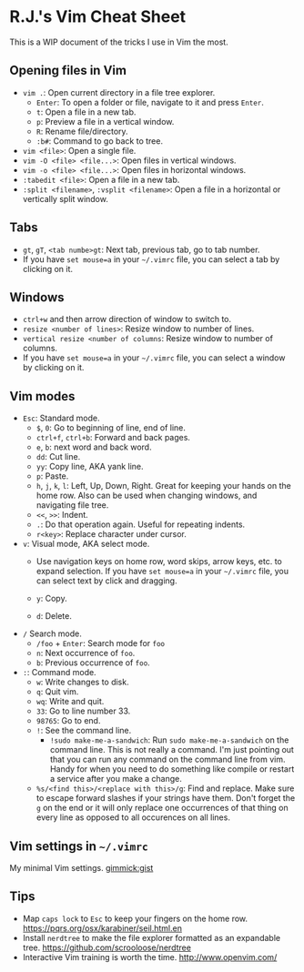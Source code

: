 # R.J.'s Vim Cheat Sheet
This is a WIP document of the tricks I use in Vim the most.

## Opening files in Vim
- `vim .`: Open current directory in a file tree explorer.
  - `Enter`: To open a folder or file, navigate to it and press `Enter`.
  - `t`: Open a file in a new tab.
  - `p`: Preview a file in a vertical window.
  - `R`: Rename file/directory.
  - `:b#`: Command to go back to tree.
- `vim <file>`: Open a single file.
- `vim -O <file> <file...>`: Open files in vertical windows.
- `vim -o <file> <file...>`: Open files in horizontal windows.
- `:tabedit <file>`: Open a file in a new tab.
- `:split <filename>`, `:vsplit <filename>`: Open a file in a horizontal or vertically split window.


## Tabs
- `gt`, `gT`, `<tab numbe>gt`: Next tab, previous tab, go to tab number.
- If you have `set mouse=a` in your `~/.vimrc` file, you can select a tab by clicking on it.


## Windows
- `ctrl+w` and then arrow direction of window to switch to.
- `resize <number of lines>`: Resize window to number of lines.
- `vertical resize <number of columns`: Resize window to number of columns.
- If you have `set mouse=a` in your `~/.vimrc` file, you can select a window by clicking on it.


## Vim modes
- `Esc`: Standard mode.
  - `$`, `0`: Go to beginning of line, end of line.
  - `ctrl+f`, `ctrl+b`: Forward and back pages.
  - `e`, `b`: next word and back word.
  - `dd`: Cut line.
  - `yy`: Copy line, AKA yank line.
  - `p`: Paste.
  - `h`, `j`, `k`, `l`: Left, Up, Down, Right. Great for keeping your hands on the home row. Also can be used when changing windows, and navigating file tree.
  - `<<`, `>>`: Indent.
  - `.`: Do that operation again. Useful for repeating indents.
  - `r<key>`: Replace character under cursor.
- `v`: Visual mode, AKA select mode.
  - Use navigation keys on home row, word skips, arrow keys, etc. to expand selection. If you have `set mouse=a` in your `~/.vimrc` file, you can select text by click and dragging.

  - `y`: Copy.
  - `d`: Delete.
- `/` Search mode.
  - `/foo` + `Enter`: Search mode for `foo`
  - `n`: Next occurrence of `foo`.
  - `b`: Previous occurrence of `foo`.
- `:`: Command mode.
  - `w`: Write changes to disk.
  - `q`: Quit vim.
  - `wq`: Write and quit.
  - `33`: Go to line number 33.
  - `98765`: Go to end.
  - `!`: See the command line.
    - `!sudo make-me-a-sandwich`: Run `sudo make-me-a-sandwich` on the command line. This is not really a command. I'm just pointing out that you can run any command on the command line from vim. Handy for when you need to do something like compile or restart a service after you make a change.
  - `%s/<find this>/<replace with this>/g`: Find and replace. Make sure to escape forward slashes if your strings have them. Don't forget the `g` on the end or it will only replace one occurrences of that thing on every line as opposed to all occurences on all lines.


## Vim settings in `~/.vimrc`
My minimal Vim settings.
[gimmick:gist](87c3dfdd96692d97ea3a88fd3f1bc867)

## Tips
- Map `caps lock` to `Esc` to keep your fingers on the home row. https://pqrs.org/osx/karabiner/seil.html.en
- Install `nerdtree` to make the file explorer formatted as an expandable tree. https://github.com/scrooloose/nerdtree
- Interactive Vim training is worth the time. http://www.openvim.com/
